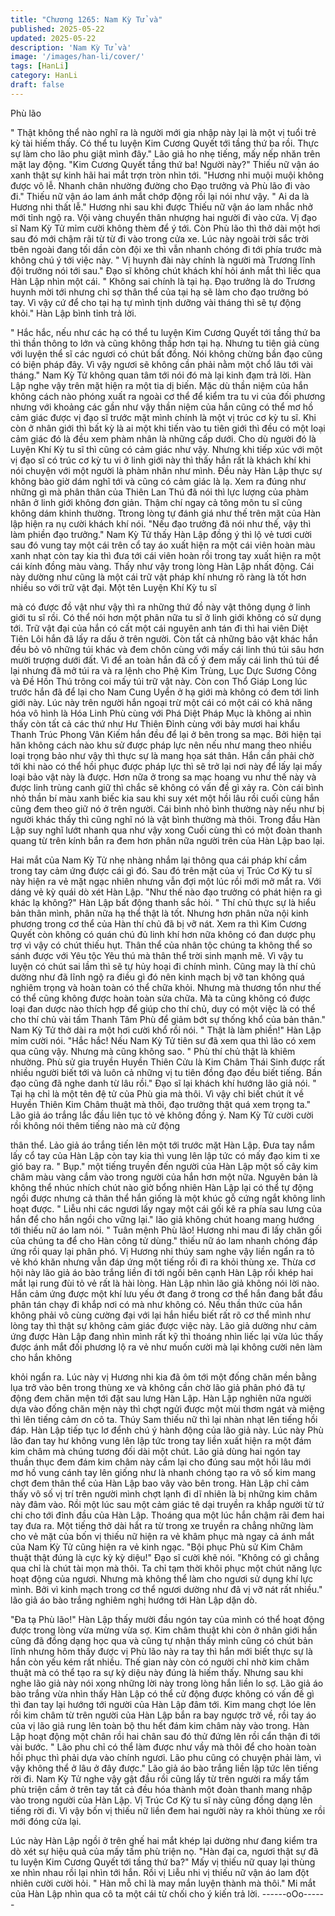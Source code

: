```yaml
---
title: "Chương 1265: Nam Kỳ Tử và"
published: 2025-05-22
updated: 2025-05-22
description: 'Nam Kỳ Tử và'
image: '/images/han-li/cover/'
tags: [HanLi]
category: HanLi
draft: false
---
```


Phù lão

" Thật không thể nào nghĩ ra là người mới gia nhập này lại là một
vị tuổi trẻ kỳ tài hiếm thấy. Có thể tu luyện Kim Cương Quyết tới
tầng thứ ba rồi. Thực sự làm cho lão phu giật mình đây." Lão giả
ho nhẹ tiếng, mấy nếp nhăn trên mặt lay động.
"Kim Cương Quyết tầng thứ ba! Người này?" Thiếu nữ vận áo
xanh thật sự kinh hãi hai mắt trợn tròn nhìn tới.
"Hương nhi muội muội không được vô lễ. Nhanh chân nhường
đường cho Đạo trưởng và Phù lão đi vào đi." Thiếu nữ vận áo lam
ánh mắt chớp động rồi lại nói như vậy.
" Ai da là Hương nhi thất lễ." Hương nhi sau khi được Thiếu nữ
vận áo lam nhắc nhở mới tỉnh ngộ ra. Vội vàng chuyển thân
nhượng hai người đi vào cửa.
Vị đạo sĩ Nam Kỳ Tử mỉm cười không thèm để ý tới. Còn Phù lão
thì thở dài một hơi sau đó mới chậm rãi từ từ đi vào trong cửa xe.
Lúc này ngoài trời sắc trời tbên ngoài đang tối dần còn đội xe thì
vẫn nhanh chóng đi tới phía trước mà không chú ý tới việc này.
" Vị huynh đài này chính là người mà Trương lĩnh đội trưởng nói
tới sau." Đạo sĩ không chút khách khí hỏi ánh mắt thì liếc qua Hàn
Lập nhìn một cái.
" Không sai chính là tại hạ. Đạo trưởng là do Trương huynh mời
tới nhưng chỉ sợ thân thể của tại hạ sẽ làm cho đạo trưởng bó tay.
Vì vậy cứ để cho tại hạ tự mình tịnh dưỡng vài tháng thì sẽ tự
động khỏi." Hàn Lập bình tỉnh trả lời.

" Hắc hắc, nếu như các hạ có thể tu luyện Kim Cương Quyết tới
tầng thứ ba thì thần thông to lớn và cũng không thấp hơn tại hạ.
Nhưng tu tiên giả cùng với luyện thể sĩ các ngươi có chút bất
đồng. Nói không chừng bần đạo cũng có biện pháp đây. Vì vậy
ngươi sẽ không cần phải nằm một chổ lâu tới vài tháng." Nam Kỳ
Tử không quan tâm tới nói đó mà lại kinh đạm trả lời.
Hàn Lập nghe vậy trên mặt hiện ra một tia dị biến.
Mặc dù thần niệm của hắn không cách nào phóng xuất ra ngoài
cơ thể để kiểm tra tu vi của đối phương nhưng với khoảng các
gần như vậy thần niệm của hắn cũng có thể mơ hồ cảm giác
được vị đạo sĩ trước mặt mình chính là một vị trúc cơ kỳ tu sĩ.
Khi còn ở nhân giới thì bất kỳ là ai một khi tiến vào tu tiên giới thì
đều có một loại cảm giác đó là đều xem phàm nhân là những cấp
dưới. Cho dù người đó là Luyện Khí Kỳ tu sĩ thì cũng có cảm giác
như vậy. Nhưng khi tiếp xúc với một vị đạo sĩ có trúc cơ kỳ tu vi ở
linh giới này thì thấy hắn rất là khách khí khi nói chuyện với một
người là phàm nhân như mình. Đều này Hàn Lập thực sự không
bào giờ dám nghĩ tới và cũng có cảm giác là lạ.
Xem ra đúng như những gì mà phân thân của Thiên Lan Thú đã
nói thì lực lượng của phàm nhân ở linh giới không đơn giản.
Thậm chí ngay cả tông môn tu sĩ cũng không dám khinh thường.
Ttrong lòng tự đánh giá như thế trên mặt của Hàn lập hiện ra nụ
cười khách khí nói.
"Nếu đạo trưởng đã nói như thế, vậy thì làm phiền đạo trưởng."
Nam Kỳ Tử thấy Hàn Lập đồng ý thì lộ vẻ tươi cười sau đó vung
tay một cái trên cổ tay áo xuất hiện ra một cái viên hoàn màu
xanh nhạt còn tay kia thì đưa tới cái viên hoàn rồi trong tay xuất
hiện ra một cái kính đồng màu vàng.
Thấy như vậy trong lòng Hàn Lập nhất động.
Cái này dường như cũng là một cái trữ vật pháp khí nhưng rõ
ràng là tốt hơn nhiều so với trữ vật đại. Một tên Luyện Khí Kỳ tu sĩ

mà có được đồ vật như vậy thì ra những thứ đồ này vật thông
dụng ở linh giới tu sĩ rồi.
Có thể nói hơn một phân nữa tu sĩ ở linh giới không có sử dụng
tới.
Trữ vật đại của hắn có cất một cái nguyên anh tán đi thì hai viên
Diệt Tiên Lôi hắn đã lấy ra dấu ở trên người. Còn tất cả những
bảo vật khác hắn đều bỏ vô những túi khác và đem chôn cùng với
mấy cái linh thú túi sâu hơn mười trượng dưới đất.
Vì để an toàn hắn đã cố ý đem mấy cái linh thú túi để lại nhưng
đã mở túi ra và ra lệnh cho Phệ Kim Trùng, Lục Dực Sương Công
và Đề Hồn Thú trông coi mấy túi trữ vật này.
Còn con Thổ Giáp Long lúc trước hắn đã để lại cho Nam Cung
Uyển ở hạ giới mà không có đem tới linh giới này.
Lúc này trên người hắn ngoại trừ một cái có một cái có khả năng
hóa vô hình là Hóa Linh Phù cùng với Phá Diệt Pháp Mục là
không ai nhìn thấy còn tất cả các thứ như Hư Thiên Đỉnh cùng với
bảy mươi hai khẩu Thanh Trúc Phong Vân Kiếm hắn đều để lại ở
bên trong sa mạc. Bởi hiện tại hăn không cách nào khu sử được
pháp lực nên nếu như mang theo nhiều loại trọng bảo như vậy thì
thực sự là mang họa sát thân. Hắn cần phải chờ tới khi nào có
thể hồi phục được pháp lực thì sẽ trở lại nơi này để lấy lại mấy
loại bảo vật này là được. Hơn nữa ở trong sa mạc hoang vu như
thế này và được linh trùng canh giữ thì chắc sẽ không có vấn đề
gì xảy ra.
Còn cái bình nhỏ thần bí màu xanh biếc kia sau khi suy xét một
hồi lâu rồi cuối cùng hắn cũng đem theo giữ nó ở trên người.
Cái bình nhỏ bình thường này nếu như bị người khác thấy thì
cũng nghĩ nó là vật bình thường mà thôi.
Trong đầu Hàn Lập suy nghĩ lướt nhanh qua như vậy xong
Cuối cùng thì có một đoàn thanh quang từ trên kính bắn ra đem
hơn phân nữa người trên của Hàn Lập bao lại.

Hai mắt của Nam Kỳ Tử nhẹ nhàng nhắm lại thông qua cái pháp
khí cầm trong tay cảm ứng được cái gì đó. Sau đó trên mặt của vị
Trúc Cơ Kỳ tu sĩ này hiện ra vẻ mặt ngạc nhiên nhưng vẫn đợi
một lúc rồi mới mở mắt ra. Với dáng vẻ kỳ quái dò xét Hàn Lập.
"Như thế nào đạo trưởng có phát hiện ra gì khác lạ không?" Hàn
Lập bất động thanh sắc hỏi.
" Thí chủ thực sự là hiểu bản thân mình, phân nữa hạ thể thật là
tốt. Nhưng hơn phân nữa nội kinh phương trong cơ thể của Hàn
thí chủ đã bị vỡ nát. Xem ra thì Kim Cương Quyết còn không có
quán chú đủ linh khí hơn nữa không có đan dược phụ trợ vì vậy
có chút thiếu hụt. Thân thể của nhân tộc chúng ta không thể so
sánh được với Yêu tộc Yêu thú mà thân thể trời sinh mạnh mẽ. Vì
vậy tu luyện có chút sai lầm thì sẽ tự hủy hoại đi chính mình.
Cũng may là thí chủ dường như đã lĩnh ngộ ra điều gì đó nên kinh
mạch bị vỡ tan không quá nghiêm trọng và hoàn toàn có thể chữa
khỏi. Nhưng mà thương tổn như thế có thể cũng không được
hoàn toàn sửa chữa. Mà ta cũng không có được loại đan dược
nào thích hợp để giúp cho thí chủ, duy có một việc là có thể cho
thí chủ vài tấm Thanh Tâm Phù để giảm bớt sự thống khổ của
bản thân." Nam Kỳ Tử thở dài ra một hơi cười khổ rồi nói.
" Thật là làm phiền!" Hàn Lập mỉm cười nói.
"Hắc hắc! Nếu Nam Kỳ Tử tiên sư đã xem qua thì lão có xem qua
cũng vậy. Nhưng mà cũng không sao.
" Phù thí chủ thật là khiêm nhường. Phù sử gia truyền Huyền
Thiên Cửu là Kim Châm Thái Sinh được rất nhiều người biết tới
và luôn cả những vị tu tiên đồng đạo đều biết tiếng. Bần đạo cũng
đã nghe danh từ lâu rồi." Đạo sĩ lại khách khí hướng lão giả nói.
" Tại hạ chỉ là một tên đệ tử của Phù gia mà thôi. Vì vậy chỉ biết
chút ít về Huyền Thiên Kim Châm thuật mà thôi, đạo trưởng thật
quá xem trọng ta." Lão giả áo trắng lắc đầu liên tục tỏ vẻ không
đồng ý.
Nam Kỳ Tử cười cười rồi không nói thêm tiếng nào mà cử động

thân thể.
Lảo giả áo trắng tiến lên một tới trước mặt Hàn Lập.
Đưa tay nắm lấy cổ tay của Hàn Lập còn tay kia thì vung lên lập
tức có mấy đạo kim ti xe gió bay ra.
" Bụp." một tiếng truyền đến người của Hàn Lập một số cây kim
châm màu vàng cắm vào trong người của hắn hơn một nữa.
Nguyên bản là không thể nhúc nhích chút nào giờ bổng nhiên
Hàn Lập lại có thể tự động ngồi được nhưng cả thân thể hắn
giống là một khúc gỗ cứng ngắt không linh hoạt được.
" Liễu nhi các ngươi lấy ngay một cái gối kê ra phía sau lưng của
hắn để cho hắn ngồi cho vững lại." lão giả không chút hoang
mang hướng tới thiếu nữ áo lam nói.
" Tuân mệnh Phù lão! Hương nhi mau đi lấy chăn gối của chúng
ta để cho Hàn công tử dùng." thiếu nữ áo lam nhanh chóng đáp
ứng rồi quay lại phân phó.
Vị Hương nhi thúy sam nghe vậy liền ngẩn ra tỏ vẻ khó khăn
nhưng vẫn đáp ứng một tiếng rồi đi ra khỏi thùng xe.
Thừa cơ hội này lão giả áo bào trắng liền đi tới ngồi bên cạnh Hàn
Lập rồi khép hai mắt lại rung đùi tỏ vẻ rất là hài lòng.
Hàn Lập nhìn lão giả không nói lời nào.
Hắn cảm ứng được một khí lưu yếu ớt đang ở trong cơ thể hắn
đang bắt đầu phân tán chạy đi khắp nơi có mà như không có.
Nếu thần thức của hắn không phải vô cùng cường đại với lại hắn
hiểu biết rất rõ cơ thể mình như lòng tay thì thật sự không cảm
giác được việc này.
Lão giả dường như cảm ứng được Hàn Lập đang nhìn mình rất kỹ
thì thoáng nhìn liếc lại vừa lúc thấy được ánh mắt đối phương lộ
ra vẻ như muốn cười mà lại không cười nên làm cho hắn không

khỏi ngẩn ra.
Lúc này vị Hương nhi kia đã ôm tới một đống chăn mền bằng lụa
trở vào bên trong thùng xe và không cần chờ lão giả phân phó đã
tự động đem chăn mện tới đặt sau lưng Hàn Lập.
Hàn Lập nghiên nữa người dựa vào đống chăn mện này thì chợt
ngửi được một mùi thơm ngát và miệng thì lên tiếng cảm ơn cô ta.
Thúy Sam thiếu nữ thì lại nhàn nhạt lên tiếng hồi đáp.
Hàn Lập tiếp tục lơ đểnh chú ý hành động của lão giả này.
Lúc này Phù lão đan tay hư không vung lên lập tức trong tay liền
xuất hiện ra một đám kim châm mà chúng tương đối dài một chút.
Lão giả dùng hai ngón tay thuần thục đem đám kim châm này
cầm lại cho đúng sau một hồi lâu mới mơ hồ vung cánh tay lên
giống như là nhanh chóng tạo ra vô số kim mang chợt đem thân
thể của Hàn Lập bao vây vào bên trong.
Hàn Lập chỉ cảm thấy vô số vị trí trên người mình chợt lạnh đi dĩ
nhiên là bị những kim châm này đâm vào.
Rồi một lúc sau một cảm giác tê dại truyền ra khắp người từ tứ chi
cho tới đỉnh đầu của Hàn Lập. Thoáng qua một lúc hắn chậm rãi
đem hai tay đưa ra.
Một tiếng thở dài hắt ra từ trong xe truyền ra chẳng những làm
cho vẻ mặt của bốn vị thiếu nữ hiện ra vẻ khâm phục mà ngay cả
ánh mắt của Nam Kỳ Tử cũng hiện ra vẻ kinh ngạc.
"Bội phục Phù sử Kim Châm thuật thật đúng là cực kỳ kỳ diệu!"
Đạo sĩ cười khẽ nói.
"Không có gì chẳng qua chỉ là chút tài mọn mà thôi. Ta chỉ tạm
thời khôi phục một chút năng lực hoạt động của ngươi. Nhưng
mà không thể làm cho ngươi sử dụng khí lực mình. Bởi vì kinh
mạch trong cơ thể ngươi dường như đã vị vỡ nát rất nhiều." lão
giả áo bào trắng nghiêm nghị hướng tới Hàn Lập dặn dò.

"Đa tạ Phù lão!"
Hàn Lập thấy mười đầu ngón tay của mình có thể hoạt động được
trong lòng vừa mừng vừa sợ.
Kim châm thuật khi còn ở nhân giới hắn cũng đã đồng dạng học
qua và cũng tự nhận thấy mình cũng có chút bản lĩnh nhưng hôm
thấy được vị Phù lão này ra tay thì hắn mới biết thực sự là hắn
còn yếu kém rất nhiều. Thế gian này còn có người chỉ nhờ kim
châm thuật mà có thể tạo ra sự kỳ diệu này đúng là hiếm thấy.
Nhưng sau khi nghe lão giả này nói xong những lời này trong lòng
hắn liền lo sợ.
Lão giả áo bào trắng vừa nhìn thấy Hàn Lập có thể cử động được
không có vấn đề gì thì đan tay lại hướng tới người của Hàn Lập
đâm tới.
Kim mang chợt lóe lên rồi kim châm từ trên người của Hàn Lập
bắn ra bay ngược trở về, rồi tay áo của vị lão giả rung lên toàn bộ
thu hết đám kim châm này vào trong.
Hàn Lập hoạt động một chân rồi hai chân sau đó thử đứng lên rồi
cẩn thận đi tới vài bước.
" Lão phu chỉ có thể làm được như vầy mà thôi để cho hoàn toàn
hồi phục thì phải dựa vào chính ngươi. Lão phu cũng có chuyện
phải làm, vì vậy không thể ở lâu ở đây được."
Lão giả áo bào trắng liền lập tức lên tiếng rời đi.
Nam Kỳ Tử nghe vậy gật đầu rồi cũng lấy từ trên người ra mấy
tấm phù triện cầm ở trên tay tất cả đều hóa thành một đoàn thanh
mang nhập vào trong người của Hàn Lập.
Vị Trúc Cơ Kỳ tu sĩ này cũng đồng dạng lên tiếng rời đi.
Vì vậy bốn vị thiếu nữ liền đem hai người này ra khỏi thùng xe rồi
mới đóng cửa lại.

Lúc này Hàn Lập ngồi ở trên ghế hai mắt khép lại dường như
đang kiểm tra dò xét sự hiệu quả của mấy tấm phù triện nọ.
"Hàn đại ca, ngươi thật sự đã tu luyện Kim Cương Quyết tới tầng
thứ ba?" Mấy vị thiếu nữ quay lại thùng xe nhìn nhau rồi lại nhìn
tới hắn. Rồi vị Liễu nhi vị thiếu nữ vận áo lam đột nhiên cười cười
hỏi.
" Hàn mỗ chỉ là may mắn luyện thành mà thôi." Mi mắt của Hàn
Lập nhìn qua cô ta một cái từ chối cho ý kiến trả lời.
------oOo------

